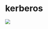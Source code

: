# kerberos

![](https://user-images.githubusercontent.com/12105573/44063639-c92a0244-9f37-11e8-98f4-d3ad42ea1672.gif)
